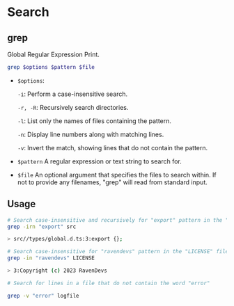 # Search

## grep

Global Regular Expression Print.

```bash
grep $options $pattern $file
```

- `$options`:

  `-i`: Perform a case-insensitive search.

  `-r, -R`: Recursively search directories.

  `-l`: List only the names of files containing the pattern.

  `-n`: Display line numbers along with matching lines.

  `-v`: Invert the match, showing lines that do not contain the pattern.

- `$pattern` A regular expression or text string to search for.

- `$file` An optional argument that specifies the files to search within. If not to provide any filenames, "grep" will read from standard input.

## Usage

```bash
# Search case-insensitive and recursively for "export" pattern in the "src" dir and display found file names with line numbers along with matching lines
grep -irn "export" src

> src//types/global.d.ts:3:export {};
```

```bash
# Search case-insensitive for "ravendevs" pattern in the "LICENSE" file and display found line numbers along with matching lines
grep -in "ravendevs" LICENSE

> 3:Copyright (c) 2023 RavenDevs
```

```bash
# Search for lines in a file that do not contain the word "error"

grep -v "error" logfile
```
